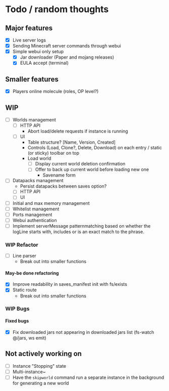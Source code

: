 # Todo / random thoughts

## Major features

- [x] Live server logs
- [x] Sending Minecraft server commands through webui
- [x] Simple webui only setup
  - [x] Jar downloader (Paper and mojang releases)
  - [x] EULA accept (terminal)

## Smaller features

- [x] Players online molecule (roles, OP level?)

## WIP

- [ ] Worlds management
  - [ ] HTTP API
    - Abort load/delete requests if instance is running
  - [ ] UI
    - Table structure? [Name, Version, Created]
    - Controls (Load, Clone?, Delete, Download) on each entry / static (or sticky) toolbar on top
    - Load world
      - [ ] Display current world deletion confirmation
      - [ ] Offer to back up current world before loading new one
        - Savename form
- [ ] Datapacks management
  - Persist datapacks between saves option?
  - [ ] HTTP API
  - [ ] UI
- [ ] Initial and max memory management
- [ ] Whitelist management
- [ ] Ports management
- [ ] Webui authentication
- [ ] Implement serverMessage patternmatching based on whether the logLine starts with, includes or is an exact match to the phrase.

### WIP Refactor

- [ ] Line parser
  - Break out into smaller functions

#### May-be done refactoring

- [x] Improve readability in saves_manifest init with fs/exists
- [x] Static route
  - Break out into smaller functions

### WIP Bugs

#### Fixed bugs

- [x] Fix downloaded jars not appearing in downloaded jars list (fs-watch @/jars, ws emit)

## Not actively working on

- [ ] Instance "Stopping" state
- [ ] Multi-instance~
- [ ] Have the `skipworld` command run a separate instance in the background for generating a new world
